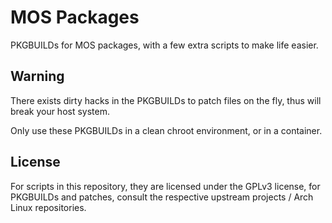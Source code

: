 # MOS Packages

PKGBUILDs for MOS packages, with a few extra scripts to make life easier.

## Warning

There exists dirty hacks in the PKGBUILDs to patch files on the fly, thus will break your host system.

Only use these PKGBUILDs in a clean chroot environment, or in a container.

## License

For scripts in this repository, they are licensed under the GPLv3 license, for PKGBUILDs
and patches, consult the respective upstream projects / Arch Linux repositories.
